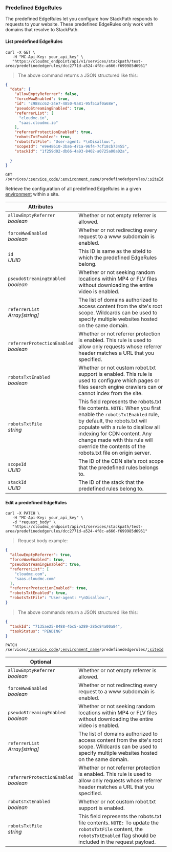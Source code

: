 ### Predefined EdgeRules

The predefined EdgeRules let you configure how StackPath responds to requests to your website. These predefined EdgeRules only work with domains that resolve to StackPath.

<!-------------------- LIST PREDEFINED EDGERULES -------------------->

#### List predefined EdgeRules

```shell
curl -X GET \
   -H "MC-Api-Key: your_api_key" \
   "https://cloudmc_endpoint/api/v1/services/stackpath/test-area/predefinededgerules/dcc2771d-a524-4f8c-a666-f699985d6961"
```
> The above command returns a JSON structured like this:

```json
{
  "data": {
    "allowEmptyReferrer": false,
    "forceWwwEnabled": true,
    "id": "c988cc62-24e7-4850-9a81-95f51af0a68e",
    "pseudoStreamingEnabled": true,
    "referrerList": [
      "cloudmc.io",
      "saas.cloudmc.io"
    ],
    "referrerProtectionEnabled": true,
    "robotsTxtEnabled": true,
    "robotsTxtFile": "User-agent: *\nDisallow:",
    "scopeId": "e9e48610-3ba6-471a-96f4-7cf18cb73455",
    "stackId": "1f259d02-db66-4a93-8402-a0725a00a02a",
    
  }
}
```

<code>GET /services/<a href="#administration-service-connections">:service_code</a>/<a href="#administration-environments">:environment_name</a>/predefinededgerules/<a href="#stackpath-site">:siteId</a></code>

Retrieve the configuration of all predefined EdgeRules in a given [environment](#administration-environments) within a site.

Attributes | &nbsp;
------- | -----------
`allowEmptyReferrer`<br/>*boolean* | Whether or not empty referrer is allowed.
`forceWwwEnabled`<br/>*boolean* | Whether or not redirecting every request to a www subdomain is enabled.
`id`<br/>*UUID* | This ID is same as the siteId to which the predefined EdgeRules belong.
`pseudoStreamingEnabled`<br/>*boolean* | Whether or not seeking random locations within MP4 or FLV files without downloading the entire video is enabled.
`referrerList`<br/>*Array[string]* | The list of domains authorized to access content from the site's root scope. Wildcards can be used to specify multiple websites hosted on the same domain.
`referrerProtectionEnabled`<br/>*boolean* | Whether or not referrer protection is enabled. This rule is used to allow only requests whose referrer header matches a URL that you specified.
`robotsTxtEnabled`<br/>*boolean* | Whether or not custom robot.txt support is enabled. This rule is used to configure which pages or files search engine crawlers can or cannot index from the site.
`robotsTxtFile`<br/>*string* | This field represents the robots.txt file contents. `NOTE:` When you first enable the `robotsTxtEnabled` rule, by default, the robots.txt will populate with a rule to disallow all indexing for CDN content. Any change made with this rule will override the contents of the robots.txt file on origin server.
`scopeId`<br/>*UUID* | The ID of the CDN site's root scope that the predefined rules belongs to.
`stackId`<br/>*UUID* | The ID of the stack that the predefined rules belong to.

<!-------------------- EDIT PREDEFINED EDGERULES  -------------------->

#### Edit a predefined EdgeRules

```shell
curl -X PATCH \
   -H "MC-Api-Key: your_api_key" \
   -d "request_body" \
   "https://cloudmc_endpoint/api/v1/services/stackpath/test-area/predefinededgerules/dcc2771d-a524-4f8c-a666-f699985d6961"
```

> Request body example:

```json
{
  "allowEmptyReferrer": true,
  "forceWwwEnabled": true,
  "pseudoStreamingEnabled": true,
  "referrerList": [
    "cloudmc.com",
    "saas.cloudmc.com"
  ],
  "referrerProtectionEnabled": true,
  "robotsTxtEnabled": true,
  "robotsTxtFile": "User-agent: *\nDisallow:",
}
```

> The above commands return a JSON structured like this:

```json
{
  "taskId": "7135ae25-8488-4bc5-a289-285c84a00a84",
  "taskStatus": "PENDING"
}
```
<code>PATCH /services/<a href="#administration-service-connections">:service_code</a>/<a href="#administration-environments">:environment_name</a>/predefinededgerules/<a href="#stackpath-sites">:siteId</a></code>


Optional| &nbsp;
------------------------| -----------
`allowEmptyReferrer`<br/>*boolean* | Whether or not empty referrer is allowed.
`forceWwwEnabled`<br/>*boolean* | Whether or not redirecting every request to a www subdomain is enabled.
`pseudoStreamingEnabled`<br/>*boolean* | Whether or not seeking random locations within MP4 or FLV files without downloading the entire video is enabled.
`referrerList`<br/>*Array[string]* | The list of domains authorized to access content from the site's root scope. Wildcards can be used to specify multiple websites hosted on the same domain.
`referrerProtectionEnabled`<br/>*boolean* | Whether or not referrer protection is enabled. This rule is used to allow only requests whose referrer header matches a URL that you specified.
`robotsTxtEnabled`<br/>*boolean* | Whether or not custom robot.txt support is enabled.
`robotsTxtFile`<br/>*string* | This field represents the robots.txt file contents. `NOTE:` To update the `robotsTxtFile` content, the `robotsTxtEnabled` flag should be included in the request payload.